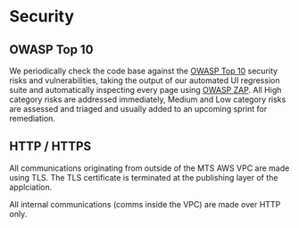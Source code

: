 # Security

## OWASP Top 10

We periodically check the code base against the [OWASP Top 10](https://www.owasp.org/index.php/Category:OWASP_Top_Ten_Project) security risks and vulnerabilities, taking the output of our automated UI regression suite and automatically inspecting every page using [OWASP ZAP](https://www.owasp.org/index.php/OWASP_Zed_Attack_Proxy_Project).  All High category risks are addressed immediately, Medium and Low category risks are assessed and triaged and usually added to an upcoming sprint for remediation.

## HTTP / HTTPS

All communications originating from outside of the MTS AWS VPC are made using TLS.  The TLS certificate is terminated at the publishing layer of the applciation.

All internal communications (comms inside the VPC) are made over HTTP only.